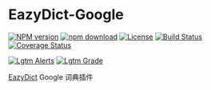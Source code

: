 # EazyDict-Google

[![NPM version][npm-image]][npm-url] 
[![npm download][download-image]][download-url] 
[![License][license-image]][license-url] 
[![Build Status][github-actions-image]][github-actions-url] 
[![Coverage Status][coveralls-image]][coveralls-url] 
  
[![Lgtm Alerts][lgtm-alerts-image]][lgtm-alerts-url] 
[![Lgtm Grade][lgtm-grade-image]][lgtm-grade-url]

[EazyDict](https://github.com/keenwon/eazydict) Google 词典插件

[npm-image]: https://img.shields.io/npm/v/eazydict-google.svg?maxAge=3600
[npm-url]: https://www.npmjs.com/package/eazydict-google
[download-image]: https://img.shields.io/npm/dm/eazydict-google.svg?maxAge=3600
[download-url]: https://npmjs.org/package/eazydict-google
[license-image]: https://img.shields.io/npm/l/eazydict-google.svg?maxAge=3600
[license-url]: https://github.com/keenwon/eazydict-google/blob/master/LICENSE
[github-actions-image]: https://github.com/keenwon/eazydict-google/workflows/unittest/badge.svg
[github-actions-url]: https://github.com/keenwon/eazydict-google/actions
[coveralls-image]: https://img.shields.io/coveralls/keenwon/eazydict-google.svg?maxAge=3600
[coveralls-url]: https://coveralls.io/github/keenwon/eazydict-google?branch=master
[lgtm-alerts-image]: https://img.shields.io/lgtm/alerts/g/keenwon/eazydict-google.svg?logo=lgtm&logoWidth=18&maxAge=3600
[lgtm-alerts-url]: https://lgtm.com/projects/g/keenwon/eazydict-google/alerts/
[lgtm-grade-image]: https://img.shields.io/lgtm/grade/javascript/g/keenwon/eazydict-google.svg?logo=lgtm&logoWidth=18&maxAge=3600
[lgtm-grade-url]: https://lgtm.com/projects/g/keenwon/eazydict-google/context:javascript